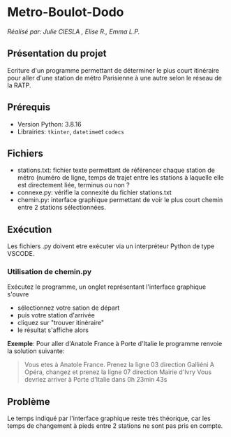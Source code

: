 # Metro-Boulot-Dodo
*Réalisé par: Julie CIESLA , Elise R., Emma L.P.*

## Présentation du projet
Ecriture d'un programme permettant de déterminer le plus court itinéraire pour aller d'une station de métro Parisienne à une autre selon le réseau de la RATP.

## Prérequis
* Version Python: 3.8.16
* Librairies: ```tkinter```, ```datetime```et ```codecs```

## Fichiers
* stations.txt: fichier texte permettant de référencer chaque station de métro (numéro de ligne, temps de trajet entre les stations à laquelle elle est directement liée, terminus ou non ? 
* connexe.py: vérifie la connexité du fichier stations.txt
* chemin.py: interface graphique permettant de voir le plus court chemin entre 2 stations sélectionnées.

## Exécution
Les fichiers .py doivent etre exécuter via un interpréteur Python de type VSCODE.

### Utilisation de chemin.py
Exécutez le programme, un onglet représentant l'interface graphique s'ouvre
* sélectionnez votre sation de départ
* puis votre station d'arrivée
* cliquez sur "trouver itinéraire"
* le résultat s'affiche alors

__Exemple__:
Pour aller d'Anatole France à Porte d'Italie le programme renvoie la solution suivante:

> Vous etes à Anatole France.
Prenez la ligne 03 direction Galliéni
A Opéra, changez et prenez la ligne 07 direction Mairie d'Ivry
Vous devriez arriver à Porte d'Italie dans 0h 23min 43s


## Problème
Le temps indiqué par l'interface graphique reste très théorique, car les temps de changement à pieds entre 2 stations ne sont pas pris en compte.
